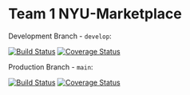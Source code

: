 # Team 1 NYU-Marketplace

Development Branch - `develop`:

[![Build Status](https://app.travis-ci.com/gcivil-nyu-org/S2022-Team-1-repo.svg?branch=develop)](https://app.travis-ci.com/gcivil-nyu-org/S2022-Team-1-repo)
[![Coverage Status](https://coveralls.io/repos/github/gcivil-nyu-org/S2022-Team-1-repo/badge.svg?branch=main&service=github&kill_cache=1)](https://coveralls.io/github/gcivil-nyu-org/S2022-Team-1-repo?branch=main)

<!-- [![Coverage Status](https://coveralls.io/repos/github/gcivil-nyu-org/S2022-Team-1-repo/badge.svg?branch=develop&service=github&kill_cache=1)](https://coveralls.io/github/gcivil-nyu-org/S2022-Team-1-repo?branch=develop) -->

Production Branch - `main`:

[![Build Status](https://app.travis-ci.com/gcivil-nyu-org/S2022-Team-1-repo.svg?branch=main)](https://app.travis-ci.com/gcivil-nyu-org/S2022-Team-3-repo)
[![Coverage Status](https://coveralls.io/repos/github/gcivil-nyu-org/S2022-Team-1-repo/badge.svg?branch=main&service=github&kill_cache=1)](https://coveralls.io/github/gcivil-nyu-org/S2022-Team-1-repo?branch=main)
